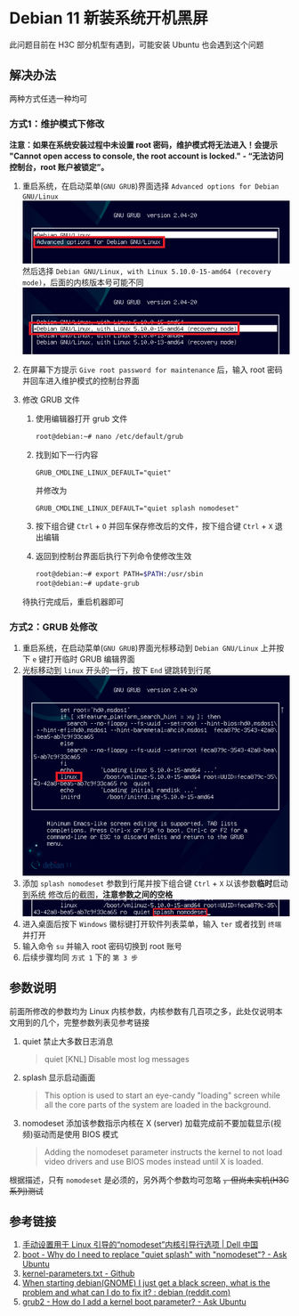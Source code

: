 # Debian 11 新装系统开机黑屏


此问题目前在 H3C 部分机型有遇到，可能安装 Ubuntu 也会遇到这个问题

## 解决办法

两种方式任选一种均可

### 方式1：维护模式下修改

**注意：如果在系统安装过程中未设置 root 密码，维护模式将无法进入！会提示 "Cannot open access to console, the root account is locked." - “无法访问控制台，root 账户被锁定”。**

1. 重启系统，在启动菜单(`GNU GRUB`)界面选择 `Advanced options for Debian GNU/Linux`
![debian-11-grub-menu-main.png](images/debian-11-grub-menu-main.png)
 然后选择 `Debian GNU/Linux, with Linux 5.10.0-15-amd64 (recovery mode)`，后面的内核版本号可能不同
![debian-11-grub-menu-advanced-options.png](images/debian-11-grub-menu-advanced-options.png)
2. 在屏幕下方提示 `Give root password for maintenance` 后，输入 root 密码并回车进入维护模式的控制台界面
3. 修改 GRUB 文件
    1. 使用编辑器打开 grub 文件

        ```Bash
        root@debian:~# nano /etc/default/grub
        ```

    2. 找到如下一行内容

        ```text
        GRUB_CMDLINE_LINUX_DEFAULT="quiet"
        ```

        并修改为

        ```text
        GRUB_CMDLINE_LINUX_DEFAULT="quiet splash nomodeset"
        ```

    3. 按下组合键 `Ctrl` + `O` 并回车保存修改后的文件，按下组合键 `Ctrl` + `X` 退出编辑

    4. 返回到控制台界面后执行下列命令使修改生效

        ```Bash
        root@debian:~# export PATH=$PATH:/usr/sbin
        root@debian:~# update-grub
        ```

    待执行完成后，重启机器即可

### 方式2：GRUB 处修改

1. 重启系统，在启动菜单(`GNU GRUB`)界面光标移动到 `Debian GNU/Linux` 上并按下 `e` 键打开临时 GRUB 编辑界面
2. 光标移动到 `linux` 开头的一行，按下 `End` 键跳转到行尾
![debian-11-grub-editor.png](images/debian-11-grub-editor.png)
3. 添加 `splash nomodeset` 参数到行尾并按下组合键 `Ctrl` + `X` 以该参数**临时**启动到系统
修改后的截图，**注意参数之间的空格**
![debian-11-boot-parameters-after.png](images/debian-11-boot-parameters-after.png)
4. 进入桌面后按下 `Windows` 徽标键打开软件列表菜单，输入 `ter` 或者找到 `终端` 并打开
5. 输入命令 `su` 并输入 root 密码切换到 root 账号
6. 后续步骤均同 `方式 1` 下的 `第 3 步`

## 参数说明

前面所修改的参数均为 Linux 内核参数，内核参数有几百项之多，此处仅说明本文用到的几个，完整参数列表见参考链接

1. quiet
    禁止大多数日志消息

    > quiet [KNL] Disable most log messages

2. splash
    显示启动画面

    > This option is used to start an eye-candy "loading" screen while all the core parts of the system are loaded in the background.

3. nomodeset
    添加该参数指示内核在 X (server) 加载完成前不要加载显示(视频)驱动而是使用 BIOS 模式

    > Adding the nomodeset parameter instructs the kernel to not load video drivers and use BIOS modes instead until X is loaded.

根据描述，只有 `nomodeset` 是必须的，另外两个参数均可忽略 ~~，但尚未实机(H3C系列)测试~~

## 参考链接

1. [手动设置用于 Linux 引导的“nomodeset”内核引导行选项 | Dell 中国](https://www.dell.com/support/kbdoc/zh-cn/000123893/%E6%89%8B%E5%8A%A8-nomodeset-%E5%86%85%E6%A0%B8%E5%BC%95%E5%AF%BC-%E8%A1%8C%E9%80%89%E9%A1%B9-%E7%94%A8%E4%BA%8E-linux-%E5%BC%95%E5%AF%BC)
2. [boot - Why do I need to replace "quiet splash" with "nomodeset"? - Ask Ubuntu](https://askubuntu.com/questions/1024895/why-do-i-need-to-replace-quiet-splash-with-nomodeset)
3. [kernel-parameters.txt - Github](https://github.com/torvalds/linux/blob/master/Documentation/admin-guide/kernel-parameters.txt)
4. [When starting debian(GNOME) I just get a black screen, what is the problem and what can I do to fix it? : debian (reddit.com)](https://www.reddit.com/r/debian/comments/cl2ufd/when_starting_debiangnome_i_just_get_a_black/evsj2sr/)
5. [grub2 - How do I add a kernel boot parameter? - Ask Ubuntu](https://askubuntu.com/questions/19486/how-do-i-add-a-kernel-boot-parameter)

